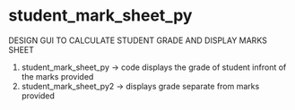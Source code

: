 # student_mark_sheet_py
DESIGN GUI TO CALCULATE STUDENT GRADE AND DISPLAY MARKS SHEET
1. student_mark_sheet_py -> code displays the grade of student infront of the marks provided
2. student_mark_sheet_py2 -> displays grade separate from marks provided 
